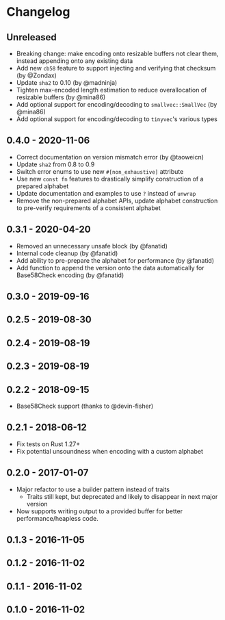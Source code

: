 # Changelog

## Unreleased

 * Breaking change: make encoding onto resizable buffers not clear them, instead appending onto any existing data
 * Add new `cb58` feature to support injecting and verifying that checksum (by @Zondax)
 * Update `sha2` to 0.10 (by @madninja)
 * Tighten max-encoded length estimation to reduce overallocation of resizable buffers (by @mina86)
 * Add optional support for encoding/decoding to `smallvec::SmallVec` (by @mina86)
 * Add optional support for encoding/decoding to `tinyvec`'s various types

## 0.4.0 - 2020-11-06

 * Correct documentation on version mismatch error (by @taoweicn)
 * Update `sha2` from 0.8 to 0.9
 * Switch error enums to use new `#[non_exhaustive]` attribute
 * Use new `const fn` features to drastically simplify construction of a prepared alphabet
 * Update documentation and examples to use `?` instead of `unwrap`
 * Remove the non-prepared alphabet APIs, update alphabet construction to pre-verify requirements of a consistent alphabet

## 0.3.1 - 2020-04-20

 * Removed an unnecessary unsafe block (by @fanatid)
 * Internal code cleanup (by @fanatid)
 * Add ability to pre-prepare the alphabet for performance (by @fanatid)
 * Add function to append the version onto the data automatically for Base58Check encoding (by @fanatid)

## 0.3.0 - 2019-09-16
## 0.2.5 - 2019-08-30
## 0.2.4 - 2019-08-19
## 0.2.3 - 2019-08-19
## 0.2.2 - 2018-09-15

 * Base58Check support (thanks to @devin-fisher)

## 0.2.1 - 2018-06-12

 * Fix tests on Rust 1.27+
 * Fix potential unsoundness when encoding with a custom alphabet

## 0.2.0 - 2017-01-07

 * Major refactor to use a builder pattern instead of traits
   * Traits still kept, but deprecated and likely to disappear in next major version
 * Now supports writing output to a provided buffer for better performance/heapless code.

## 0.1.3 - 2016-11-05
## 0.1.2 - 2016-11-02
## 0.1.1 - 2016-11-02
## 0.1.0 - 2016-11-02
